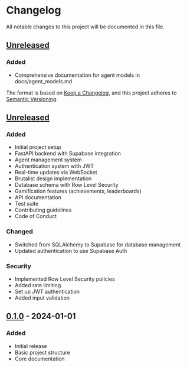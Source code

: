 # Changelog

All notable changes to this project will be documented in this file.

## [Unreleased]
### Added
- Comprehensive documentation for agent models in docs/agent_models.md

The format is based on [Keep a Changelog](https://keepachangelog.com/en/1.0.0/),
and this project adheres to [Semantic Versioning](https://semver.org/spec/v2.0.0.html).

## [Unreleased]

### Added
- Initial project setup
- FastAPI backend with Supabase integration
- Agent management system
- Authentication system with JWT
- Real-time updates via WebSocket
- Brutalist design implementation
- Database schema with Row Level Security
- Gamification features (achievements, leaderboards)
- API documentation
- Test suite
- Contributing guidelines
- Code of Conduct

### Changed
- Switched from SQLAlchemy to Supabase for database management
- Updated authentication to use Supabase Auth

### Security
- Implemented Row Level Security policies
- Added rate limiting
- Set up JWT authentication
- Added input validation

## [0.1.0] - 2024-01-01

### Added
- Initial release
- Basic project structure
- Core documentation

[Unreleased]: https://github.com/yourusername/agent-platform/compare/v0.1.0...HEAD
[0.1.0]: https://github.com/yourusername/agent-platform/releases/tag/v0.1.0
